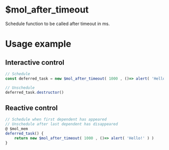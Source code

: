 # $mol_after_timeout

Schedule function to be called after timeout in ms.

# Usage example

## Interactive control

```typescript
// Schedule
const deferred_task = new $mol_after_timeout( 1000 , ()=> alert( 'Hello!' ) )

// Unschedule
deferred_task.destructor()
```

## Reactive control

```typescript
// Schedule when first dependent has appeared
// Unschedule after last dependent has disappeared
@ $mol_mem
deferred_task() {
	return new $mol_after_timeout( 1000 , ()=> alert( 'Hello!' ) )
}
```
